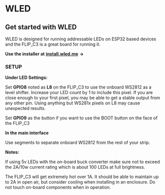 # WLED

## Get started with WLED

WLED is designed for running addressable LEDs on ESP32 based devices and the FLIP\_C3 is a great board for running it.

**Use the installer at** [**install.wled.me**](https://install.wled.me/) **->**

### SETUP

**Under LED Settings:**

Set **GPIO8** noted as **L8** on the FLIP\_C3 to use the onboard WS2812 as a level shifter. Increase your LED count by 1 to include this pixel. If you are close enough to your first pixel, you may be able to get a stable output from any other pin. Using anything but WS281x pixels on L8 may cause unexpected results.

Set **GPIO9** as the button if you want to use the BOOT button on the face of the FLIP\_C3

**In the main interface**

Use segments to separate onboard WS2812 from the rest of your strip.

**Notes:**

If using 5v LEDs with the on-board buck converter make sure not to exceed the 2A/10w current rating which is about 100 LEDs at full brightness.

The FLIP\_C3 will get extremely hot over 1A. It should be able to maintain up to 2A in open air, but consider cooling when installing in an enclosure. Do not touch on-board components when in operation.
